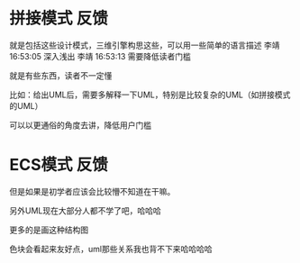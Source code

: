 # 拼接模式 反馈

就是包括这些设计模式，三维引擎构思这些，可以用一些简单的语言描述
李靖  16:53:05
深入浅出
李靖  16:53:13
需要降低读者门槛

就是有些东西，读者不一定懂



比如：给出UML后，需要多解释一下UML，特别是比较复杂的UML（如拼接模式的UML）




可以以更通俗的角度去讲，降低用户门槛



# ECS模式 反馈

但是如果是初学者应该会比较懵不知道在干嘛。

另外UML现在大部分人都不学了吧，哈哈哈

更多的是画这种结构图

色块会看起来友好点，uml那些关系我也背不下来哈哈哈哈